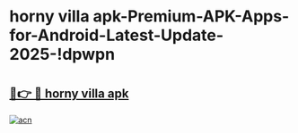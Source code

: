 # horny villa apk-Premium-APK-Apps-for-Android-Latest-Update-2025-!dpwpn

# <h2><a href="https://googleone.com">🔗👉 🔴 horny villa apk</a></h2>

[![acn](https://github.com/user-attachments/assets/0f9c940e-d8b0-45ae-aac7-cd30a18b3e1c)](https://googleone.com)

